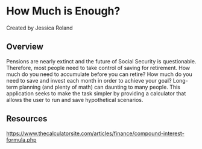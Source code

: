 # How Much is Enough?

Created by Jessica Roland

## Overview

Pensions are nearly extinct and the future of Social Security is questionable. Therefore, most people need to take control of saving for retirement. How much do you need to accumulate before you can retire?  How much do you need to save and invest each month in order to achieve your goal? Long-term planning (and plenty of math) can daunting to many people. This application seeks to make the task simpler by providing a calculator that allows the user to run and save hypothetical scenarios.
















## Resources

https://www.thecalculatorsite.com/articles/finance/compound-interest-formula.php